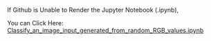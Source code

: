 If Github is Unable to Render the Jupyter Notebook (.ipynb), 

You can Click Here: [Classify_an_image_input_generated_from_random_RGB_values.ipynb](https://nbviewer.jupyter.org/github/AjinkyaChavan9/RGB-Color-Classifier-with-Deep-Learning-using-Keras-and-Tensorflow/blob/master/RGB%20Color%20Classifier/Classify_an_image_input_generated_from_random_RGB_values.ipynb)
